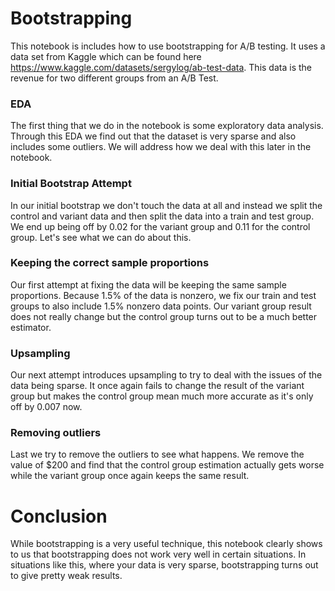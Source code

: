 # Bootstrapping

This notebook is includes how to use bootstrapping for A/B testing. It uses a data set from Kaggle which can be found here https://www.kaggle.com/datasets/sergylog/ab-test-data. This data is the revenue for two different groups from an A/B Test.

### EDA

The first thing that we do in the notebook is some exploratory data analysis. Through this EDA we find out that the dataset is very sparse and also includes some outliers. We will address how we deal with this later in the notebook.

### Initial Bootstrap Attempt

In our initial bootstrap we don't touch the data at all and instead we split the control and variant data and then split the data into a train and test group. We end up being off by 0.02 for the variant group and 0.11 for the control group. Let's see what we can do about this.

### Keeping the correct sample proportions

Our first attempt at fixing the data will be keeping the same sample proportions. Because 1.5% of the data is nonzero, we fix our train and test groups to also include 1.5% nonzero data points. Our variant group result does not really change but the control group turns out to be a much better estimator.

### Upsampling

Our next attempt introduces upsampling to try to deal with the issues of the data being sparse. It once again fails to change the result of the variant group but makes the control group mean much more accurate as it's only off by 0.007 now.

### Removing outliers

Last we try to remove the outliers to see what happens. We remove the value of $200 and find that the control group estimation actually gets worse while the variant group once again keeps the same result.

# Conclusion

While bootstrapping is a very useful technique, this notebook clearly shows to us that bootstrapping does not work very well in certain situations. In situations like this, where your data is very sparse, bootstrapping turns out to give pretty weak results.
